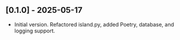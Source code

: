 ## [0.1.0] - 2025-05-17
- Initial version. Refactored island.py, added Poetry, database, and logging support.
